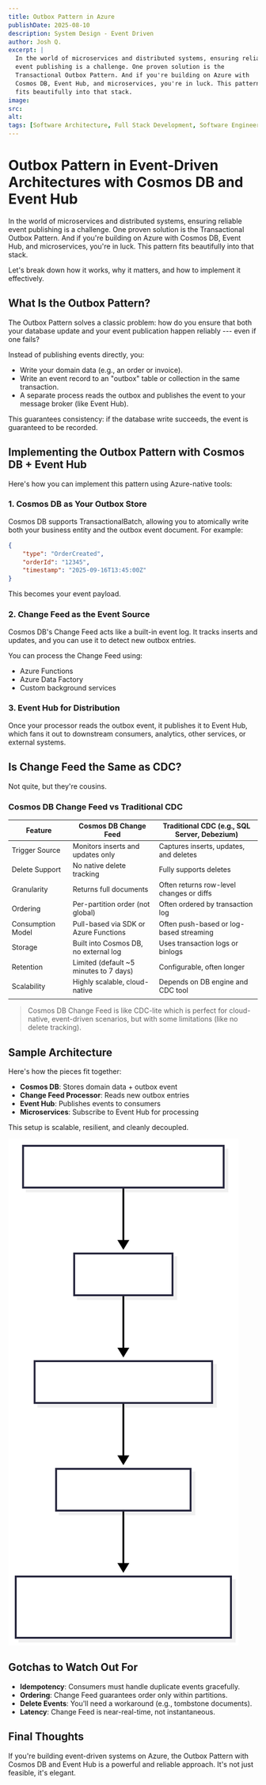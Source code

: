 ```yaml
---
title: Outbox Pattern in Azure
publishDate: 2025-08-10
description: System Design - Event Driven
author: Josh Q.
excerpt: |
  In the world of microservices and distributed systems, ensuring reliable
  event publishing is a challenge. One proven solution is the
  Transactional Outbox Pattern. And if you're building on Azure with
  Cosmos DB, Event Hub, and microservices, you're in luck. This pattern
  fits beautifully into that stack.
image:
src:
alt:
tags: [Software Architecture, Full Stack Development, Software Engineering]
---
```


# Outbox Pattern in Event-Driven Architectures with Cosmos DB and Event Hub

In the world of microservices and distributed systems, ensuring reliable
event publishing is a challenge. One proven solution is the
Transactional Outbox Pattern. And if you're building on Azure with
Cosmos DB, Event Hub, and microservices, you're in luck. This pattern
fits beautifully into that stack.

Let's break down how it works, why it matters, and how to implement it
effectively.

## What Is the Outbox Pattern?

The Outbox Pattern solves a classic problem: how do you ensure that both
your database update and your event publication happen reliably --- even
if one fails?

Instead of publishing events directly, you:

- Write your domain data (e.g., an order or invoice).
- Write an event record to an "outbox" table or collection in the
  same transaction.
- A separate process reads the outbox and publishes the event to your
  message broker (like Event Hub).

This guarantees consistency: if the database write succeeds, the event
is guaranteed to be recorded.

## Implementing the Outbox Pattern with Cosmos DB + Event Hub

Here's how you can implement this pattern using Azure-native tools:

### 1. Cosmos DB as Your Outbox Store

Cosmos DB supports TransactionalBatch, allowing you to atomically write
both your business entity and the outbox event document. For example:

```json
{
	"type": "OrderCreated",
	"orderId": "12345",
	"timestamp": "2025-09-16T13:45:00Z"
}
```

This becomes your event payload.

### 2. Change Feed as the Event Source

Cosmos DB's Change Feed acts like a built-in event log. It tracks
inserts and updates, and you can use it to detect new outbox entries.

You can process the Change Feed using:

- Azure Functions
- Azure Data Factory
- Custom background services

### 3. Event Hub for Distribution

Once your processor reads the outbox event, it publishes it to Event
Hub, which fans it out to downstream consumers, analytics, other
services, or external systems.

## Is Change Feed the Same as CDC?

Not quite, but they're cousins.

### Cosmos DB Change Feed vs Traditional CDC

| Feature           | Cosmos DB Change Feed                  | Traditional CDC (e.g., SQL Server, Debezium) |
| ----------------- | -------------------------------------- | -------------------------------------------- |
| Trigger Source    | Monitors inserts and updates only      | Captures inserts, updates, and deletes       |
| Delete Support    | No native delete tracking              | Fully supports deletes                       |
| Granularity       | Returns full documents                 | Often returns row-level changes or diffs     |
| Ordering          | Per-partition order (not global)       | Often ordered by transaction log             |
| Consumption Model | Pull-based via SDK or Azure Functions  | Often push-based or log-based streaming      |
| Storage           | Built into Cosmos DB, no external log  | Uses transaction logs or binlogs             |
| Retention         | Limited (default ~5 minutes to 7 days) | Configurable, often longer                   |
| Scalability       | Highly scalable, cloud-native          | Depends on DB engine and CDC tool            |
|                   |                                        |                                              |

> Cosmos DB Change Feed is like CDC-lite which is perfect for cloud-native, event-driven scenarios, but with some limitations (like no delete tracking).

## Sample Architecture

Here's how the pieces fit together:

- **Cosmos DB**: Stores domain data + outbox event
- **Change Feed Processor**: Reads new outbox entries
- **Event Hub**: Publishes events to consumers
- **Microservices**: Subscribe to Event Hub for processing

This setup is scalable, resilient, and cleanly decoupled.

![alt text](outbox-01.svg 'Flowchart')

## Gotchas to Watch Out For

- **Idempotency**: Consumers must handle duplicate events gracefully.
- **Ordering**: Change Feed guarantees order only within partitions.
- **Delete Events**: You'll need a workaround (e.g., tombstone
  documents).
- **Latency**: Change Feed is near-real-time, not instantaneous.

## Final Thoughts

If you're building event-driven systems on Azure, the Outbox Pattern
with Cosmos DB and Event Hub is a powerful and reliable approach. It's
not just feasible, it's elegant.
